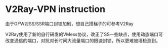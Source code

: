 # V2Ray-VPN instruction
由于GFW对SS/SSR端口封锁加剧，想自己搭梯子的可参考V2Ray

V2Ray使用了新的自行研发的VMess协议，改正了SS一些缺点，使用动态端口可改变通信的端口，对抗对长时间大流量端口的限速封锁，所以更难被墙检测到。
